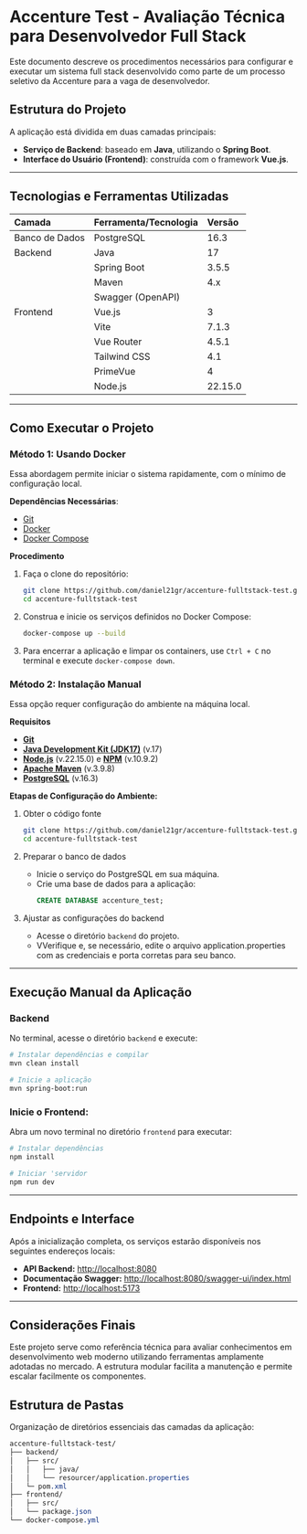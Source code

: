 # Accenture Test - Avaliação Técnica para Desenvolvedor Full Stack

Este documento descreve os procedimentos necessários para configurar e executar um sistema full stack desenvolvido como parte de um processo seletivo da Accenture para a vaga de desenvolvedor.

## Estrutura do Projeto

A aplicação está dividida em duas camadas principais:

- **Serviço de Backend**: baseado em **Java**, utilizando o **Spring Boot**.
- **Interface do Usuário (Frontend)**: construída com o framework **Vue.js**.

---

## Tecnologias e Ferramentas Utilizadas

| Camada | Ferramenta/Tecnologia | Versão |
| :--- | :--- | :--- |
| Banco de Dados | PostgreSQL | 16.3 |
| Backend | Java | 17 |
| | Spring Boot | 3.5.5 |
| | Maven | 4.x |
| | Swagger (OpenAPI) | |
| Frontend | Vue.js | 3 |
| | Vite | 7.1.3 |
| | Vue Router | 4.5.1 |
| | Tailwind CSS | 4.1 |
| | PrimeVue | 4 |
| | Node.js | 22.15.0 |

---

## Como Executar o Projeto

### **Método 1: Usando Docker**

Essa abordagem permite iniciar o sistema rapidamente, com o mínimo de configuração local.

**Dependências Necessárias**:

- [Git](https://git-scm.com/)
- [Docker](https://www.docker.com/)
- [Docker Compose](https://docs.docker.com/compose/)

**Procedimento**

1.  Faça o clone do repositório:
    ```bash
    git clone https://github.com/daniel21gr/accenture-fulltstack-test.git
    cd accenture-fulltstack-test
    ```

2.  Construa e inicie os serviços definidos no Docker Compose:
    ```bash
    docker-compose up --build
    ```

3. Para encerrar a aplicação e limpar os containers, use `Ctrl + C` no terminal e execute `docker-compose down`.

### **Método 2: Instalação Manual**

Essa opção requer configuração do ambiente na máquina local.

**Requisitos**

* **[Git](https://git-scm.com/book/pt-br/v2/Começando-Instalando-o-Git)**
* **[Java Development Kit (JDK17)](https://www.oracle.com/java/technologies/javase/jdk17-0-13-later-archive-downloads.html)** (v.17)
* **[Node.js](https://docs.npmjs.com/downloading-and-installing-node-js-and-npm)** (v.22.15.0) e **[NPM](https://docs.npmjs.com/downloading-and-installing-node-js-and-npm)** (v.10.9.2)
* **[Apache Maven](https://maven.apache.org/install.html)** (v.3.9.8)
* **[PostgreSQL](https://www.postgresql.org/download)** (v.16.3)

**Etapas de Configuração do Ambiente:**

1.  Obter o código fonte
    ```bash
    git clone https://github.com/daniel21gr/accenture-fulltstack-test.git
    cd accenture-fulltstack-test
    ```

2.  Preparar o banco de dados
    * Inicie o serviço do PostgreSQL em sua máquina.
    * Crie uma base de dados para a aplicação:
        ```SQL
        CREATE DATABASE accenture_test;
        ```

3.  Ajustar as configurações do backend
    * Acesse o diretório `backend` do projeto.
    * VVerifique e, se necessário, edite o arquivo application.properties com as credenciais e porta corretas para seu banco.

---

## **Execução Manual da Aplicação**

### **Backend**
No terminal, acesse o diretório `backend` e execute:
  ```bash
  # Instalar dependências e compilar
  mvn clean install

  # Inicie a aplicação
  mvn spring-boot:run
  ```

### **Inicie o Frontend:**
Abra um novo terminal no diretório `frontend` para executar:
  ```bash
  # Instalar dependências
  npm install

  # Iniciar 'servidor
  npm run dev
  ```

---

## **Endpoints e Interface**

Após a inicialização completa, os serviços estarão disponíveis nos seguintes endereços locais:

* **API Backend:** [http://localhost:8080](http://localhost:8080/)
* **Documentação Swagger:** [http://localhost:8080/swagger-ui/index.html](http://localhost:8080/swagger-ui.html)
* **Frontend:** [http://localhost:5173](http://localhost:5173/)

---

## Considerações Finais

Este projeto serve como referência técnica para avaliar conhecimentos em desenvolvimento web moderno utilizando ferramentas amplamente adotadas no mercado. A estrutura modular facilita a manutenção e permite escalar facilmente os componentes.

## Estrutura de Pastas

Organização de diretórios essenciais das camadas da aplicação:

```css
accenture-fulltstack-test/
├── backend/
│   ├── src/
│   │   ├── java/
│   │   └── resourcer/application.properties
│   └─ pom.xml
├── frontend/
│   ├── src/
│   └── package.json
└── docker-compose.yml
```
